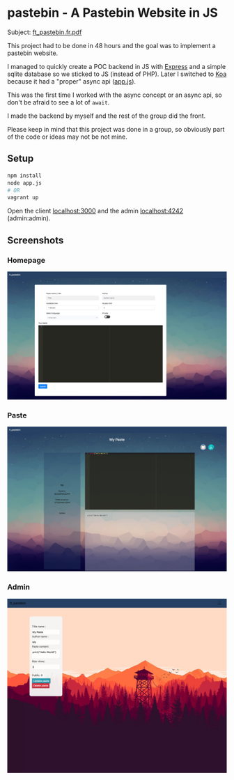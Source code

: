 # pastebin - A Pastebin Website in JS

Subject: [ft\_pastebin.fr.pdf](ft_pastebin.fr.pdf)

This project had to be done in 48 hours and the goal was to implement a pastebin
website.

I managed to quickly create a POC backend in JS with
[Express](https://expressjs.com/) and a simple sqlite database so we sticked to
JS (instead of PHP). Later I switched to [Koa](https://koajs.com/) because it
had a "proper" async api ([app.js](app.js)).

This was the first time I worked with the async concept or an async api, so
don't be afraid to see a lot of `await`.

I made the backend by myself and the rest of the group did the front.

Please keep in mind that this project was done in a group, so obviously part of
the code or ideas may not be not mine.

## Setup

```sh
npm install
node app.js
# OR
vagrant up
```

Open the client [localhost:3000](localhost:3000) and the admin
[localhost:4242](localhost:4242) (admin:admin).

## Screenshots

### Homepage

![homepage](homepage.jpg)

### Paste

![paste](paste.jpg)

### Admin

![admin](admin.jpg)
